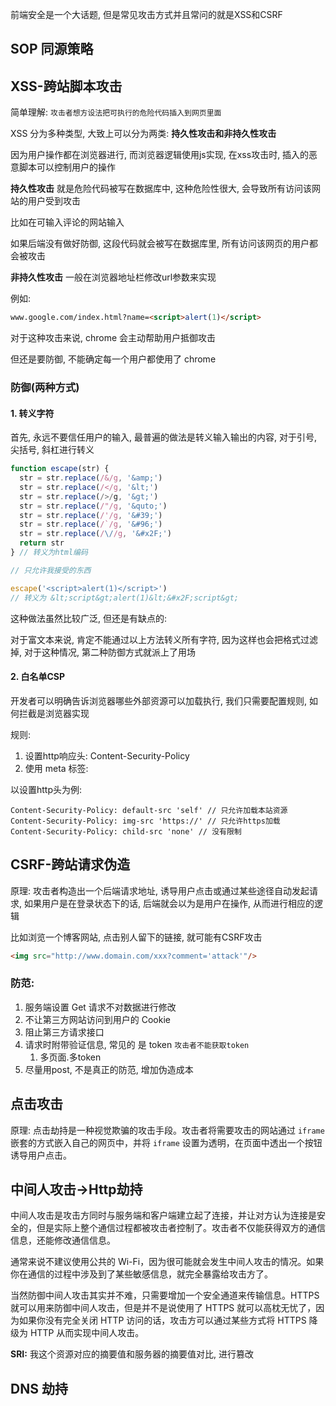 前端安全是一个大话题, 但是常见攻击方式并且常问的就是XSS和CSRF

## SOP 同源策略







## XSS-跨站脚本攻击

简单理解: `攻击者想方设法把可执行的危险代码插入到网页里面`

XSS 分为多种类型, 大致上可以分为两类: **持久性攻击和非持久性攻击**

因为用户操作都在浏览器进行, 而浏览器逻辑使用js实现, 在xss攻击时, 插入的恶意脚本可以控制用户的操作

**持久性攻击** 就是危险代码被写在数据库中, 这种危险性很大, 会导致所有访问该网站的用户受到攻击

比如在可输入评论的网站输入 <script>alert(1)</script>

如果后端没有做好防御, 这段代码就会被写在数据库里, 所有访问该网页的用户都会被攻击

**非持久性攻击** 一般在浏览器地址栏修改url参数来实现

例如:

```html
www.google.com/index.html?name=<script>alert(1)</script>
```

对于这种攻击来说, chrome 会主动帮助用户抵御攻击

但还是要防御, 不能确定每一个用户都使用了 chrome

### 防御(两种方式)

#### 1. 转义字符

首先, 永远不要信任用户的输入, 最普遍的做法是转义输入输出的内容, 对于引号, 尖括号, 斜杠进行转义

```js
function escape(str) {
  str = str.replace(/&/g, '&amp;')
  str = str.replace(/</g, '&lt;')
  str = str.replace(/>/g, '&gt;')
  str = str.replace(/"/g, '&quto;')
  str = str.replace(/'/g, '&#39;')
  str = str.replace(/`/g, '&#96;')
  str = str.replace(/\//g, '&#x2F;')
  return str
} // 转义为html编码

// 只允许我接受的东西

escape('<script>alert(1)</script>')
// 转义为 &lt;script&gt;alert(1)&lt;&#x2F;script&gt;
```

这种做法虽然比较广泛, 但还是有缺点的:

对于富文本来说, 肯定不能通过以上方法转义所有字符, 因为这样也会把格式过滤掉, 对于这种情况, 第二种防御方式就派上了用场

#### 2. 白名单CSP

开发者可以明确告诉浏览器哪些外部资源可以加载执行, 我们只需要配置规则, 如何拦截是浏览器实现

规则: 

1. 设置http响应头: Content-Security-Policy
2. 使用 meta 标签: <meta http-equiv="Content-Security-Policy">

以设置http头为例:

```http
Content-Security-Policy: default-src 'self' // 只允许加载本站资源
Content-Security-Policy: img-src 'https://' // 只允许https加载
Content-Security-Policy: child-src 'none' // 没有限制
```



## CSRF-跨站请求伪造

原理: 攻击者构造出一个后端请求地址, 诱导用户点击或通过某些途径自动发起请求, 如果用户是在登录状态下的话, 后端就会以为是用户在操作, 从而进行相应的逻辑

比如浏览一个博客网站, 点击别人留下的链接, 就可能有CSRF攻击

```html
<img src="http://www.domain.com/xxx?comment='attack'"/>
```

### 防范: 

1. 服务端设置 Get 请求不对数据进行修改
2. 不让第三方网站访问到用户的 Cookie
3. 阻止第三方请求接口
4. 请求时附带验证信息, 常见的 是 token `攻击者不能获取token`
   1. 多页面.多token
5. 尽量用post, 不是真正的防范, 增加伪造成本

## 点击攻击

原理: 点击劫持是一种视觉欺骗的攻击手段。攻击者将需要攻击的网站通过 `iframe` 嵌套的方式嵌入自己的网页中，并将 `iframe` 设置为透明，在页面中透出一个按钮诱导用户点击。



## 中间人攻击->Http劫持

中间人攻击是攻击方同时与服务端和客户端建立起了连接，并让对方认为连接是安全的，但是实际上整个通信过程都被攻击者控制了。攻击者不仅能获得双方的通信信息，还能修改通信信息。

通常来说不建议使用公共的 Wi-Fi，因为很可能就会发生中间人攻击的情况。如果你在通信的过程中涉及到了某些敏感信息，就完全暴露给攻击方了。

当然防御中间人攻击其实并不难，只需要增加一个安全通道来传输信息。HTTPS 就可以用来防御中间人攻击，但是并不是说使用了 HTTPS 就可以高枕无忧了，因为如果你没有完全关闭 HTTP 访问的话，攻击方可以通过某些方式将 HTTPS 降级为 HTTP 从而实现中间人攻击。



**SRI:** 我这个资源对应的摘要值和服务器的摘要值对比, 进行篡改

## DNS 劫持

